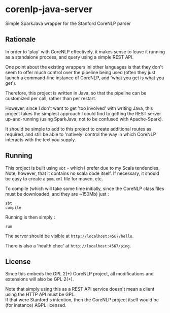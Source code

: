 # corenlp-java-server
Simple SparkJava wrapper for the Stanford CoreNLP parser

## Rationale

In order to 'play' with CoreNLP effectively, it makes sense to leave it
running as a standalone process, and query using a simple REST API.

One point about the existing wrappers ini other languages is that they 
don't seem to offer much control over the pipeline being used (often they
just launch a command-line instance of CoreNLP, and 'what you get is what you get').

Therefore, this project is written in Java, so that the pipeline can
be customized per call, rather than per restart.

However, since I don't want to get 'too involved' with writing Java, this project
takes the simplest approach I could find to getting the REST server up-and-running
(using SparkJava, not to be confused with Apache-Spark).

It should be simple to add to this project to create additional routes
as required, and still be able to 'natively' control the way in which CoreNLP
interacts with the text you supply.


## Running

This project is built using ```sbt``` - which I prefer due to my Scala tendencies.
Note, however, that it contains no scala code itself.  If necessary, it should
be easy to create a ```pom.xml``` file for maven, etc.

To compile (which will take some time initially, since the CoreNLP 
class files must be downloaded, and they are ~150Mb) just :
```
sbt
compile
```

Running is then simply : 
```
run
```

The server should be visible at ```http://localhost:4567/hello```.

There is also a 'health chec' at ```http://localhost:4567/ping```.


## License

Since this embeds the GPL 2(+) CoreNLP project, all modifications and 
extensions will also be GPL 2(+).

Note that simply using this as a REST API service doesn't mean a client 
using the HTTP API must be GPL.  
If that were Stanford's intention, then the CoreNLP project itself would be (for instance) AGPL licensed.

